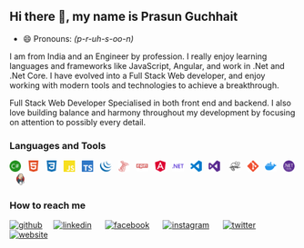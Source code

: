 ## Hi there 👋, my name is Prasun Guchhait 
- 😄 Pronouns: _(p-r-uh-s-oo-n)_

I am from India and an Engineer by profession. I really enjoy learning languages and frameworks like JavaScript, Angular, and work in .Net and .Net Core. I have evolved into a Full Stack Web developer, and enjoy working with modern tools and technologies to achieve a breakthrough.

Full Stack Web Developer Specialised in both front end and backend. I also love building balance and harmony throughout my development by focusing on attention to possibly every detail.

### Languages and Tools 
[<img src='IconPack/csharp.svg' alt='C sharp' height='20'>](https://docs.microsoft.com/en-us/dotnet/csharp/ "C#")&nbsp;&nbsp;
[<img src='IconPack/html5.svg' alt='html' height='20'>](https://developer.mozilla.org/en-US/docs/Web/Guide/HTML/HTML5 "HTML5")&nbsp;&nbsp;
[<img src='IconPack/css3.svg' alt='css' height='20'>](https://developer.mozilla.org/en-US/docs/Web/CSS "CSS3")&nbsp;&nbsp;
[<img src='IconPack/JavaScript.svg' alt='javascript' height='20'>](https://developer.mozilla.org/en-US/docs/Web/JavaScript "JavaScript")&nbsp;&nbsp;
[<img src='IconPack/TypeScript.svg' alt='typescript' height='20'>](https://www.typescriptlang.org/ "TypeScript")&nbsp;&nbsp;
[<img src='IconPack/jQuery.svg' alt='jquery' height='20'>](https://jquery.com/ "jQuery")&nbsp;&nbsp;
[<img src='IconPack/SQLServer.svg' alt='sql server' height='20'>](https://docs.microsoft.com/en-us/sql/sql-server/?view=sql-server-2016 "SQL Server")&nbsp;&nbsp;
[<img src='IconPack/npm.svg' alt='npm' height='20'>](https://www.npmjs.com/ "npm")&nbsp;&nbsp;
[<img src='IconPack/angular.svg' alt='angular' height='20'>](https://angular.io/ "angular")&nbsp;&nbsp;
[<img src='IconPack/dotnet.svg' alt='dotnet' height='20'>](https://docs.microsoft.com/en-us/dotnet/ ".NET")&nbsp;&nbsp;
[<img src='IconPack/vscode.svg' alt='vscode' height='20'>](https://code.visualstudio.com/docs "Visual Studio Code")&nbsp;&nbsp;
[<img src='IconPack/vs.svg' alt='visual studio' height='20'>](https://visualstudio.microsoft.com/ "Visual Studio") &nbsp;&nbsp;
[<img src='IconPack/notepadplusplus.svg' alt='NotePad ++' height='20'>](https://notepad-plus-plus.org/ "Notepad++")&nbsp;&nbsp;
[<img src='IconPack/git.svg' alt='git' height='20'>](https://git-scm.com/ "Git")&nbsp;&nbsp;
[<img src='IconPack/docker.svg' alt='docker' height='20'>](https://www.docker.com/ "Docker")&nbsp;&nbsp;
[<img src='IconPack/NET_Core_Logo.svg' alt='NET_Core' height='20'>](https://docs.microsoft.com/en-us/aspnet/core/?view=aspnetcore-5.0 ".NET CORE")&nbsp;&nbsp;
[<img src='IconPack/jenkins.svg' alt='Jenkins' height='20'>](https://www.jenkins.io/ "Jenkins")&nbsp;&nbsp;




### How to reach me
[<img src='https://cdn.jsdelivr.net/npm/simple-icons@4.15.0/icons/github.svg' alt='github' height='22'>](https://github.com/guchhaitprasun)&nbsp;&nbsp;&nbsp;&nbsp; [<img src='https://cdn.jsdelivr.net/npm/simple-icons@4.15.0/icons/linkedin.svg' alt='linkedin' height='22'>](https://www.linkedin.com/in/iamprasunguchhait//) &nbsp;&nbsp;&nbsp;&nbsp; [<img src='https://cdn.jsdelivr.net/npm/simple-icons@4.15.0/icons/facebook.svg' alt='facebook' height='22'>](https://www.facebook.com/bubu.prasun.861997.guchhait) &nbsp;&nbsp;&nbsp;&nbsp; [<img src='https://cdn.jsdelivr.net/npm/simple-icons@4.15.0/icons/instagram.svg' alt='instagram' height='22'>](https://www.instagram.com/prasunguchhait) &nbsp;&nbsp;&nbsp;&nbsp; [<img src='https://cdn.jsdelivr.net/npm/simple-icons@4.15.0/icons/twitter.svg' alt='twitter' height='22'>](https://twitter.com/guchhaitprasun) &nbsp;&nbsp;&nbsp;&nbsp; [<img src='https://cdn.jsdelivr.net/npm/simple-icons@4.15.0/icons/gmail.svg' alt='website' height='22'>](mailto:prasunguchhait1997@gmail.com)  


<!--
**guchhaitprasun/guchhaitprasun** is a ✨ _special_ ✨ repository because its `README.md` (this file) appears on your GitHub profile.

Here are some ideas to get you started:

- 🔭 I’m currently working on ...
- 🌱 I’m currently learning ...
- 👯 I’m looking to collaborate on ...
- 🤔 I’m looking for help with ...
- 💬 Ask me about ...
- 📫 How to reach me: ...
: ...
- ⚡ Fun fact: ...
-->
